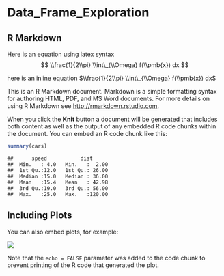 Data\_Frame\_Exploration
================

R Markdown
----------

Here is an equation using latex syntax
$$ \\frac{1}{2\\pi} \\int\_{\\Omega} f(\\pmb{x}) dx $$

here is an inline equation $\\frac{1}{2\\pi} \\int\_{\\Omega} f(\\pmb{x}) dx$

This is an R Markdown document. Markdown is a simple formatting syntax for authoring HTML, PDF, and MS Word documents. For more details on using R Markdown see <http://rmarkdown.rstudio.com>.

When you click the **Knit** button a document will be generated that includes both content as well as the output of any embedded R code chunks within the document. You can embed an R code chunk like this:

``` r
summary(cars)
```

    ##      speed           dist       
    ##  Min.   : 4.0   Min.   :  2.00  
    ##  1st Qu.:12.0   1st Qu.: 26.00  
    ##  Median :15.0   Median : 36.00  
    ##  Mean   :15.4   Mean   : 42.98  
    ##  3rd Qu.:19.0   3rd Qu.: 56.00  
    ##  Max.   :25.0   Max.   :120.00

Including Plots
---------------

You can also embed plots, for example:

![](Day3_Rmarkdown_exercise_files/figure-markdown_github/pressure-1.png)

Note that the `echo = FALSE` parameter was added to the code chunk to prevent printing of the R code that generated the plot.
